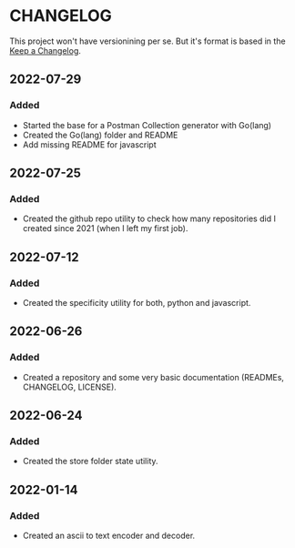 # CHANGELOG #

This project won't have versionining per se. But it's format is based in the [Keep a Changelog](https://keepachangelog.com/en/1.0.0/).

## 2022-07-29

### Added

- Started the base for a Postman Collection generator with Go(lang)
- Created the Go(lang) folder and README
- Add missing README for javascript

## 2022-07-25

### Added

- Created the github repo utility to check how many repositories did I created since 2021 (when I left my first job).

## 2022-07-12

### Added

- Created the specificity utility for both, python and javascript.

## 2022-06-26

### Added

- Created a repository and some very basic documentation (READMEs, CHANGELOG, LICENSE).

## 2022-06-24

### Added

- Created the store folder state utility.

## 2022-01-14

### Added

- Created an ascii to text encoder and decoder.